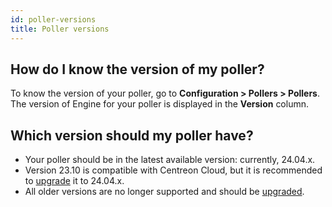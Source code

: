 ```yaml
---
id: poller-versions
title: Poller versions
---
```


## How do I know the version of my poller?

To know the version of your poller, go to **Configuration > Pollers > Pollers**. The version of Engine for your poller is displayed in the **Version** column.

## Which version should my poller have?

* Your poller should be in the latest available version: currently, 24.04.x.
* Version 23.10 is compatible with Centreon Cloud, but it is recommended to [upgrade](../installation/poller-update-upgrade.md) it to 24.04.x.
* All older versions are no longer supported and should be [upgraded](../installation/poller-update-upgrade.md).
